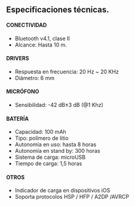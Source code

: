 ## Especificaciones técnicas.

#### CONECTIVIDAD
- Bluetooth v4.1, clase II
- Alcance: Hasta 10 m.
 
#### DRIVERS
- Respuesta en frecuencia: 20  Hz ~ 20 KHz
- Diámetro: 6 mm

#### MICRÓFONO
- Sensibilidad: -42 dB±3 dB (@1 Khz)

#### BATERÍA
- Capacidad: 100 mAh
- Tipo: polímero de litio
- Autonomía en uso: hasta 8 horas
- Autonomía en stand by: 300 horas
- Sistema de carga: microUSB
- Tiempo de carga: 1,5 horas

#### OTROS
- Indicador de carga en dispositivos iOS
- Soporta protocolos HSP / HFP / A2DP /AVRCP 
